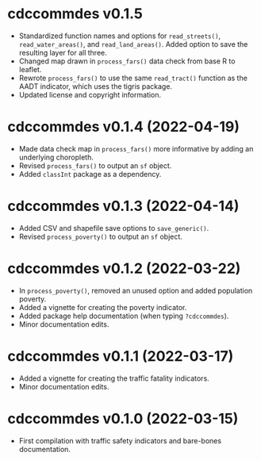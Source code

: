# cdccommdes v0.1.5

* Standardized function names and options for `read_streets()`, `read_water_areas()`, and `read_land_areas()`. Added option to save the resulting layer for all three.
* Changed map drawn in `process_fars()` data check from base R to leaflet.
* Rewrote `process_fars()` to use the same `read_tract()` function as the AADT indicator, which uses the tigris package.
* Updated license and copyright information.



# cdccommdes v0.1.4 (2022-04-19)

* Made data check map in `process_fars()` more informative by adding an underlying choropleth.
* Revised `process_fars()` to output an `sf` object.
* Added `classInt` package as a dependency.

# cdccommdes v0.1.3 (2022-04-14)

* Added CSV and shapefile save options to `save_generic()`.
* Revised `process_poverty()` to output an `sf` object.

# cdccommdes v0.1.2 (2022-03-22)

* In `process_poverty()`, removed an unused option and added population poverty.
* Added a vignette for creating the poverty indicator.
* Added package help documentation (when typing `?cdccommdes`).
* Minor documentation edits.

# cdccommdes v0.1.1 (2022-03-17)

* Added a vignette for creating the traffic fatality indicators.
* Minor documentation edits.

# cdccommdes v0.1.0 (2022-03-15)

* First compilation with traffic safety indicators and bare-bones documentation.

